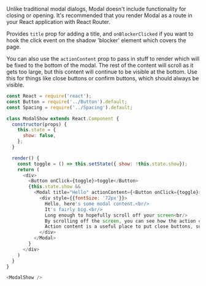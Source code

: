 Unlike traditional modal dialogs, Modal doesn't include functionality for closing or opening. It's recommended that you render Modal as a route in your React application with React Router.

Provides `title` prop for adding a title, and `onBlockerClicked` if you want to hook the click event on the shadow 'blocker' element which covers the page.

You can also use the `actionContent` prop to pass in stuff to render which will be fixed to the bottom of the modal. The rest of the content will scroll as it gets too large, but this content will continue to be visible at the bottom. Use this for things like close buttons or confirm buttons, which should always be visible.

```javascript
const React = require('react');
const Button = require('../Button').default;
const Spacing = require('../Spacing').default;

class ModalShow extends React.Component {
  constructor(props) {
    this.state = {
      show: false,
    };
  }

  render() {
    const toggle = () => this.setState({ show: !this.state.show});
    return (
      <div>
        <Button onClick={toggle}>toggle</Button>
        {this.state.show &&
          <Modal title="Hello" actionContent={<Button onClick={toggle}>Close</Button>} onClose={toggle}>
            <div style={{fontSize: '72px'}}>
              Hello, here's some modal content.<br/>
              It's fairly big.<br/>
              Long enough to hopefully scroll off your screen<br/>
              By scrolling off the screen, you can see how the action content stays at the bottom<br/>
              Action content is a useful place to put close buttons, submit buttons, etc<br/>
            </div>
          </Modal>
        }
      </div>
    )
  }
}

<ModalShow />
```
